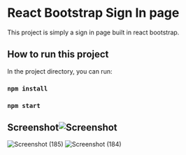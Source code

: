# React Bootstrap Sign In page

This project is simply a sign in page built in react bootstrap.

## How to run this project

In the project directory, you can run:

### `npm install`

### `npm start`

## Screenshot![Screenshot](https://user-images.githubusercontent.com/110152208/182602419-3f828d78-5188-45e2-9cfa-dc66cf1a76ec.png)

![Screenshot (185)](https://user-images.githubusercontent.com/110152208/182603881-aaa2f1fb-5fd0-4102-bed6-2a867659ddc7.png)
![Screenshot (184)](https://user-images.githubusercontent.com/110152208/182603891-bb46f093-dc90-4c2e-996e-7c6bd5a4af47.png)
